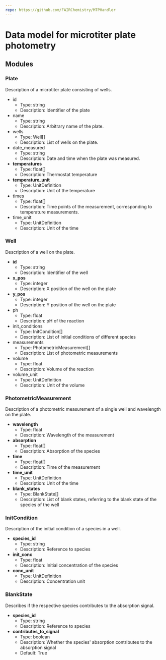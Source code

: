 ```yaml
---
repo: https://github.com/FAIRChemistry/MTPHandler
---
```


# Data model for microtiter plate photometry

## Modules

### Plate

Description of a microtiter plate consisting of wells.

- id
    - Type: string
    - Description: Identifier of the plate
- name
    - Type: string
    - Description: Arbitrary name of the plate.
- wells
    - Type: Well[]
    - Description: List of wells on the plate.
- date_measured
    - Type: string
    - Description: Date and time when the plate was measured.
- __temperatures__
    - Type: float[]
    - Description: Thermostat temperature
- __temperature_unit__
    - Type: UnitDefinition
    - Description: Unit of the temperature
- times
    - Type: float[]
    - Description: Time points of the measurement, corresponding to temperature measurements.
- time_unit
    - Type: UnitDefinition
    - Description: Unit of the time

### Well

Description of a well on the plate.

- __id__
    - Type: string
    - Description: Identifier of the well
- __x_pos__
    - Type: integer
    - Description: X position of the well on the plate
- __y_pos__
    - Type: integer
    - Description: Y position of the well on the plate
- ph
    - Type: float
    - Description: pH of the reaction
- init_conditions
    - Type: InitCondition[]
    - Description: List of initial conditions of different species
- measurements
    - Type: PhotometricMeasurement[]
    - Description: List of photometric measurements
- volume
    - Type: float
    - Description: Volume of the reaction
- volume_unit
    - Type: UnitDefinition
    - Description: Unit of the volume

### PhotometricMeasurement

Description of a photometric measurement of a single well and wavelength on the plate.

- __wavelength__
    - Type: float
    - Description: Wavelength of the measurement
- __absorption__
    - Type: float[]
    - Description: Absorption of the species
- __time__
    - Type: float[]
    - Description: Time of the measurement
- __time_unit__
    - Type: UnitDefinition
    - Description: Unit of the time
- __blank_states__
    - Type: BlankState[]
    - Description: List of blank states, referring to the blank state of the species of the well

### InitCondition

Description of the initial condition of a species in a well.

- __species_id__
    - Type: string
    - Description: Reference to species
- __init_conc__
    - Type: float
    - Description: Initial concentration of the species
- __conc_unit__
    - Type: UnitDefinition
    - Description: Concentration unit

### BlankState

Describes if the respective species contributes to the absorption signal.

- __species_id__
    - Type: string
    - Description: Reference to species
- __contributes_to_signal__
    - Type: boolean
    - Description: Whether the species' absorption contributes to the absorption signal
    - Default: True
